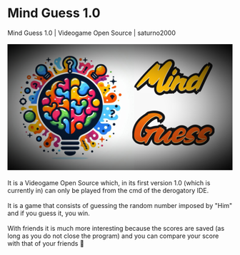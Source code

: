 # Mind Guess 1.0
Mind Guess 1.0 | Videogame Open Source | saturno2000
<br><br>
![MindGuessLogo](resources/logo.jpg)
<br><br>
It is a Videogame Open Source which, in its first version 1.0 (which is currently in) can only be played from the cmd of the derogatory IDE.
<br><br>
It is a game that consists of guessing the random number imposed by "Him" and if you guess it, you win.
<br><br>
With friends it is much more interesting because the scores are saved (as long as you do not close the program) and you can compare your score with that of your friends 🥳
